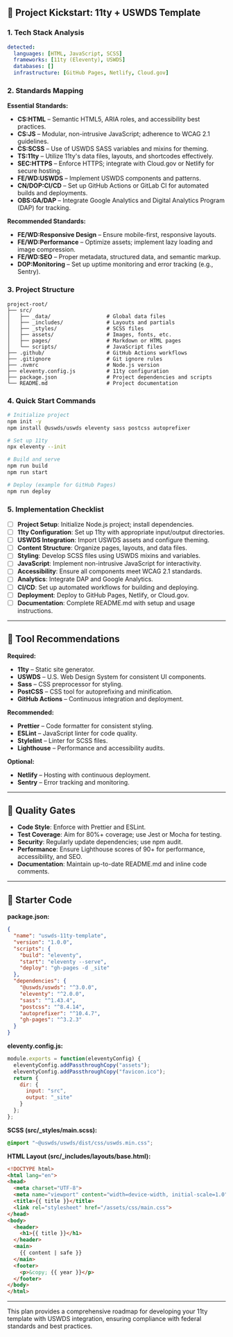## 🚀 Project Kickstart: 11ty + USWDS Template

### 1. Tech Stack Analysis

```yaml
detected:
  languages: [HTML, JavaScript, SCSS]
  frameworks: [11ty (Eleventy), USWDS]
  databases: []
  infrastructure: [GitHub Pages, Netlify, Cloud.gov]
```

### 2. Standards Mapping

**Essential Standards:**

* **CS\:HTML** – Semantic HTML5, ARIA roles, and accessibility best practices.
* **CS\:JS** – Modular, non-intrusive JavaScript; adherence to WCAG 2.1 guidelines.
* **CS\:SCSS** – Use of USWDS SASS variables and mixins for theming.
* **TS:11ty** – Utilize 11ty's data files, layouts, and shortcodes effectively.
* **SEC\:HTTPS** – Enforce HTTPS; integrate with Cloud.gov or Netlify for secure hosting.
* **FE/WD\:USWDS** – Implement USWDS components and patterns.
* **CN/DOP\:CI/CD** – Set up GitHub Actions or GitLab CI for automated builds and deployments.
* **OBS\:GA/DAP** – Integrate Google Analytics and Digital Analytics Program (DAP) for tracking.

**Recommended Standards:**

* **FE/WD\:Responsive Design** – Ensure mobile-first, responsive layouts.
* **FE/WD\:Performance** – Optimize assets; implement lazy loading and image compression.
* **FE/WD\:SEO** – Proper metadata, structured data, and semantic markup.
* **DOP\:Monitoring** – Set up uptime monitoring and error tracking (e.g., Sentry).

### 3. Project Structure

```plaintext
project-root/
├── src/
│   ├── _data/                  # Global data files
│   ├── _includes/              # Layouts and partials
│   ├── _styles/                # SCSS files
│   ├── assets/                 # Images, fonts, etc.
│   ├── pages/                  # Markdown or HTML pages
│   └── scripts/                # JavaScript files
├── .github/                    # GitHub Actions workflows
├── .gitignore                  # Git ignore rules
├── .nvmrc                      # Node.js version
├── eleventy.config.js          # 11ty configuration
├── package.json                # Project dependencies and scripts
└── README.md                   # Project documentation
```

### 4. Quick Start Commands

```bash
# Initialize project
npm init -y
npm install @uswds/uswds eleventy sass postcss autoprefixer

# Set up 11ty
npx eleventy --init

# Build and serve
npm run build
npm run start

# Deploy (example for GitHub Pages)
npm run deploy
```

### 5. Implementation Checklist

* [ ] **Project Setup**: Initialize Node.js project; install dependencies.
* [ ] **11ty Configuration**: Set up 11ty with appropriate input/output directories.
* [ ] **USWDS Integration**: Import USWDS assets and configure theming.
* [ ] **Content Structure**: Organize pages, layouts, and data files.
* [ ] **Styling**: Develop SCSS files using USWDS mixins and variables.
* [ ] **JavaScript**: Implement non-intrusive JavaScript for interactivity.
* [ ] **Accessibility**: Ensure all components meet WCAG 2.1 standards.
* [ ] **Analytics**: Integrate DAP and Google Analytics.
* [ ] **CI/CD**: Set up automated workflows for building and deploying.
* [ ] **Deployment**: Deploy to GitHub Pages, Netlify, or Cloud.gov.
* [ ] **Documentation**: Complete README.md with setup and usage instructions.

---

## 🔧 Tool Recommendations

**Required:**

* **11ty** – Static site generator.
* **USWDS** – U.S. Web Design System for consistent UI components.
* **Sass** – CSS preprocessor for styling.
* **PostCSS** – CSS tool for autoprefixing and minification.
* **GitHub Actions** – Continuous integration and deployment.

**Recommended:**

* **Prettier** – Code formatter for consistent styling.
* **ESLint** – JavaScript linter for code quality.
* **Stylelint** – Linter for SCSS files.
* **Lighthouse** – Performance and accessibility audits.

**Optional:**

* **Netlify** – Hosting with continuous deployment.
* **Sentry** – Error tracking and monitoring.

---

## 🧪 Quality Gates

* **Code Style**: Enforce with Prettier and ESLint.
* **Test Coverage**: Aim for 80%+ coverage; use Jest or Mocha for testing.
* **Security**: Regularly update dependencies; use npm audit.
* **Performance**: Ensure Lighthouse scores of 90+ for performance, accessibility, and SEO.
* **Documentation**: Maintain up-to-date README.md and inline code comments.

---

## 🧱 Starter Code

**package.json:**

```json
{
  "name": "uswds-11ty-template",
  "version": "1.0.0",
  "scripts": {
    "build": "eleventy",
    "start": "eleventy --serve",
    "deploy": "gh-pages -d _site"
  },
  "dependencies": {
    "@uswds/uswds": "^3.0.0",
    "eleventy": "^2.0.0",
    "sass": "^1.43.4",
    "postcss": "^8.4.14",
    "autoprefixer": "^10.4.7",
    "gh-pages": "^3.2.3"
  }
}
```

**eleventy.config.js:**

```javascript
module.exports = function(eleventyConfig) {
  eleventyConfig.addPassthroughCopy("assets");
  eleventyConfig.addPassthroughCopy("favicon.ico");
  return {
    dir: {
      input: "src",
      output: "_site"
    }
  };
};
```

**SCSS (src/\_styles/main.scss):**

```scss
@import "~@uswds/uswds/dist/css/uswds.min.css";
```

**HTML Layout (src/\_includes/layouts/base.html):**

```html
<!DOCTYPE html>
<html lang="en">
<head>
  <meta charset="UTF-8">
  <meta name="viewport" content="width=device-width, initial-scale=1.0">
  <title>{{ title }}</title>
  <link rel="stylesheet" href="/assets/css/main.css">
</head>
<body>
  <header>
    <h1>{{ title }}</h1>
  </header>
  <main>
    {{ content | safe }}
  </main>
  <footer>
    <p>&copy; {{ year }}</p>
  </footer>
</body>
</html>
```

---

This plan provides a comprehensive roadmap for developing your 11ty template with USWDS integration, ensuring compliance with federal standards and best practices.
